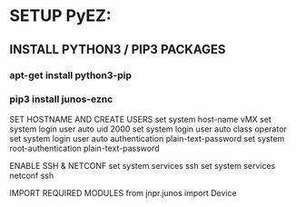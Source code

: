 
# SETUP PyEZ: 

## INSTALL PYTHON3 / PIP3 PACKAGES
### apt-get install python3-pip
### pip3 install junos-eznc


SET HOSTNAME AND CREATE USERS
set system host-name vMX
set system login user auto uid 2000
set system login user auto class operator
set system login user auto authentication plain-text-password <password>
set system root-authentication plain-text-password <password>

  
ENABLE SSH & NETCONF
set system services ssh
set system services netconf ssh

  
IMPORT REQUIRED MODULES 
from jnpr.junos import Device

